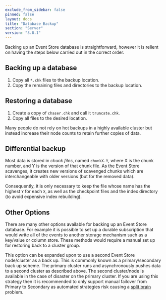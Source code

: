 ```yaml
---
exclude_from_sidebar: false
pinned: false
layout: docs
title: "Database Backup"
section: "Server"
version: "3.8.1"
---
```


Backing up an Event Store database is straightforward, however it is relient on having the steps below carried out in the correct order. 

## Backing up a database

1. Copy all `*.chk` files to the backup location.
2. Copy the remaining files and directories to the backup location.

## Restoring a database

1. Create a copy of `chaser.chk` and call it `truncate.chk`.
2. Copy all files to the desired location.

<span class="note">
Many people do not rely on hot backups in a highly available cluster but instead increase their node counts to retain further copies of data.
</span>

## Differential backup

Most data is stored in *chunk files*, named `chunkX.Y`, where X is the chunk number, and Y is the version of that chunk file. As the Event Store scavenges, it creates new versions of scavenged chunks which are interchangeable with older versions (but for the removed data). 

Consequently, it is only necessary to keep the file whose name has the highest `Y` for each `X`, as well as the checkpoint files and the index directory (to avoid expensive index rebuilding).

## Other Options

There are many other options available for backing up an Event Store database. For example it is possible to set up a durable subscription that would write all of the events to another storage mechanism such as a key/value or column store. These methods would require a manual set up for restoring back to a cluster group.

This option can be expanded upon to use a second Event Store node/cluster as a back up. This is commonly known as a primary/secondary back up scheme. The primary cluster runs and asynchronously pushes data to a second cluster as described above. The second cluster/node is available in the case of disaster on the primary cluster. If you are using this strategy then it is recommended to only support manual failover from Primary to Secondary as automated strategies risk causing a [split brain](http://en.wikipedia.org/wiki/Split-brain_%28computing%29) problem.
